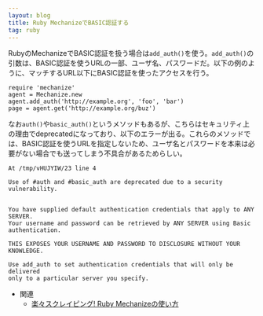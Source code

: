 ```yaml
---
layout: blog
title: Ruby MechanizeでBASIC認証する
tag: ruby
---
```




RubyのMechanizeでBASIC認証を扱う場合は`add_auth()`を使う。`add_auth()`の引数は、BASIC認証を使うURLの一部、ユーザ名、パスワードだ。以下の例のように、マッチするURL以下にBASIC認証を使ったアクセスを行う。

~~~~
require 'mechanize'
agent = Mechanize.new
agent.add_auth('http://example.org', 'foo', 'bar')
page = agent.get('http://example.org/buz')
~~~~

なお`auth()`や`basic_auth()`というメソッドもあるが、こちらはセキュリティ上の理由でdeprecatedになっており、以下のエラーが出る。これらのメソッドでは、BASIC認証を使うURLを指定しないため、ユーザ名とパスワードを本来は必要がない場合でも送ってしまう不具合があるためらしい。

~~~~
At /tmp/vHUJYIW/23 line 4

Use of #auth and #basic_auth are deprecated due to a security vulnerability.


You have supplied default authentication credentials that apply to ANY SERVER.
Your username and password can be retrieved by ANY SERVER using Basic
authentication.

THIS EXPOSES YOUR USERNAME AND PASSWORD TO DISCLOSURE WITHOUT YOUR KNOWLEDGE.

Use add_auth to set authentication credentials that will only be delivered
only to a particular server you specify.
~~~~

- 関連
  - [楽々スクレイピング! Ruby Mechanizeの使い方](http://www.xmisao.com/2013/10/05/ruby-www-mechanize.html)
